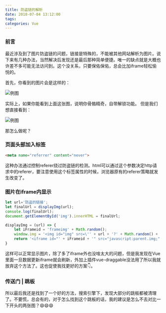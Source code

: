 ```yaml
---
title: 防盗链的解析
date: 2018-07-04 13:12:00
tags: 
categories: Vue
---
```

### 前言
最近涉及到了图片防盗链的问题，链接是特殊的，不能被其他网站解析为图片。说下来有几种办法，当然解决后发现还是最后那种简单便捷。唯一的缺点就是大概也许差不多可能无法访问到。这个没关系，只要保佑保佑，总会比加iframe轻松愉悦的。  

<!--more-->

首先，你看到的图片会是这样的：

![例图](https://mmbiz.qpic.cn/mmbiz_jpg/cfehZicXpD0ib9BP0iafksSmxPcWm4ORDGkD5ibHIHeWSyWjHriaFGhHLFvZNwiau4icCOBvT56MktVFATAf1D8vuyOHw/0?wx_fmt=jpeg)  

实际上，如果你能看到上面这张图，说明你骨骼精奇，自带解锁功能。
但是我们想直接看到：  

![例图](https://images.weserv.nl/?url=//mmbiz.qpic.cn/mmbiz_jpg/cfehZicXpD0ib9BP0iafksSmxPcWm4ORDGkD5ibHIHeWSyWjHriaFGhHLFvZNwiau4icCOBvT56MktVFATAf1D8vuyOHw/0?wx_fmt=jpeg)  

那怎么做呢？
### 页面头部加入<mate>标签
```html
<meta name="referrer" content="never">
```
这种办法通过控制referer绕过防盗链的检测。html可以通过这个参数决定http请求中的referer，要注意使用这个标签属性的时候，浏览器原有的referer策略就发生改变了。

### 图片在iframe内显示
```javascript
let url='防盗的链接';
let finalUrl = displayImg(url);
console.log(finalUrl);
document.getElementById('img').innerHTML = finalUrl;

displayImg = (url) => {
    let iFrameid = 'frameimg' + Math.random();
    window.img = '<img id="img" src=\'' + url + '?' + Math.random() + '\' />';
    return '<iframe id="' + iFrameid + '" src="javascript:parent.img;" frameBorder="0" scrolling="no" width="100%"></iframe>';
}
```
这样可以正常显示图片，除了多了iframe外也没啥太大的问题，但是我发现在Vue里面一旦数据更新iframe就会刷新，外加上插件vue-draggable没法用了所以我就放弃这个方法了。这也促使我找更好的方案👇。

### 传送门 | 跳板
所以最后我还是找到了一个好的方法，搜索引擎下，发现大部分的跳板都被清理了。不要慌，总会有的，对于怎么找到这个跳板的话，我的建议是怎么不去对比一下开头的两张图？😄😄😄